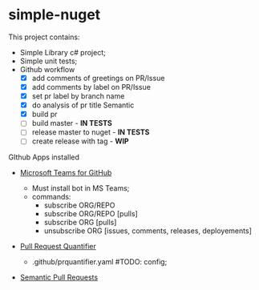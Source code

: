 # simple-nuget


This project contains:
- Simple Library c# project;
- Simple unit tests;
- Github workflow
  - [x] add comments of greetings on PR/Issue
  - [x] add comments by label on PR/Issue
  - [x] set pr label by branch name
  - [x] do analysis of pr title Semantic 
  - [x] build pr
  - [ ] build master - **IN TESTS**
  - [ ] release master to nuget - **IN TESTS**
  - [ ] create release with tag - **WIP**

GIthub Apps installed
  - [Microsoft Teams for GitHub](https://teams.github.com/)
    - Must install bot in MS Teams;
    - commands: 
      - subscribe ORG/REPO
      - subscribe ORG/REPO [pulls]
      - subscribe ORG [pulls]
      - unsubscribe ORG [issues, comments, releases, deployements]

  - [Pull Request Quantifier](https://github.com/microsoft/PullRequestQuantifier)
    - .github/prquantifier.yaml #TODO: config;

  - [Semantic Pull Requests](https://github.com/zeke/semantic-pull-requests/blob/master/README.md)
